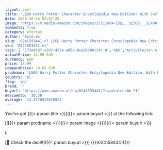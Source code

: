 ```yaml
---
layout: post
title: 'LEGO Harry Potter Character Encyclopedia New Edition: With Exclusive LEGO Harry Potter Minifigure'
date: 2025-10-26 04:07:29
image: 'https://m.media-amazon.com/images/I/51jAd4-i5pL._SL500_._SL400_.jpg'
comments: true
category: ofertas
author: 'tole.es'
slug: '0241593441-nl LEGO Harry Potter Character Encyclopedia New Edition: With...'
sku: '0241593441-nl'
tags: [ '171e018f-d202-437e-a05a-0ce26200c24c_0','ABS','Activiteiten & spelletjes voor kinderen','Activiteitenboeken voor kinderen','Arborist Merchandising Root','Boeken','Encyclopedieën & handleidingen voor kinderen','Engelstalige boeken','Featured Categories','Films voor kinderen','Kinderboeken','Kinderboeken over podiumkunsten','Kunst & muziek voor kinderen','Naslagwerken voor kinderen','Onderwijs & referentie voor kinderen','Self Service','Special Features Stores','🇳🇱', ]
actualPrice: 13.99 EUR
currency: EUR
price: 13.99
comparePrice: 20.09 EUR
prodname: 'LEGO Harry Potter Character Encyclopedia New Edition: With Exclusive LEGO Harry Potter Minifigure'
country: 'nl'
flag: '🇳🇱'
brand: ''
buyurl: 'https://www.amazon.nl/dp/0241593441/?tag=tolees0b-21'
descuento: '30.36'
average: '11.4776923076921'
---
```


You've got [{{< param title >}}]({{< param buyurl >}}) at the following link:

[![{{< param prodname >}}]({{< param image >}})]({{< param buyurl >}})

ℹ️:


[🛒 Check the deal!!]({{< param buyurl >}})
{{<world>}}0241593441{{</world>}}
